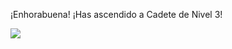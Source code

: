 ¡Enhorabuena! ¡Has ascendido a Cadete de Nivel 3!

![](https://github.com/Obijuan/digital-electronics-with-open-FPGAs-tutorial/raw/master/rangos/png/05-cadete-N3.png)

